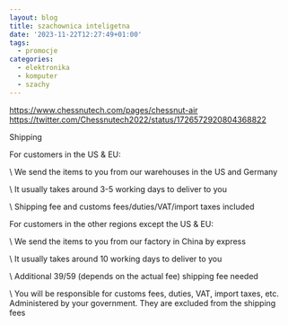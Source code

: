 ```yaml
---
layout: blog
title: szachownica inteligetna
date: '2023-11-22T12:27:49+01:00'
tags:
  - promocje
categories:
  - elektronika
  - komputer
  - szachy
---
```

https://www.chessnutech.com/pages/chessnut-air
https://twitter.com/Chessnutech2022/status/1726572920804368822



Shipping



For customers in the US & EU:



\    We send the items to you from our warehouses in the US and Germany

\    It usually takes around 3-5 working days to deliver to you

\    Shipping fee and customs fees/duties/VAT/import taxes included



 



For customers in the other regions except the US & EU:



\    We send the items to you from our factory in China by express

\    It usually takes around 10 working days to deliver to you

\    Additional $39/$59 (depends on the actual fee) shipping fee needed

\    You will be responsible for customs fees, duties, VAT, import taxes, etc. Administered by your government. They are excluded from the shipping fees
